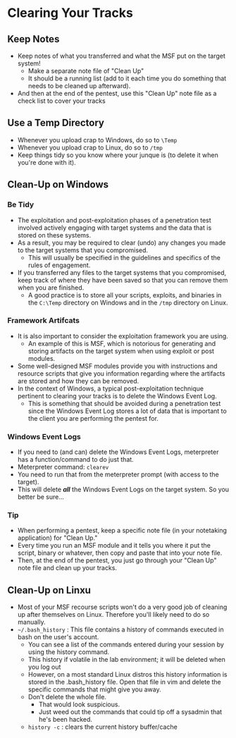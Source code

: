 # Clearing Your Tracks

## Keep Notes
- Keep notes of what you transferred and what the MSF put on the target system!
  - Make a separate note file of "Clean Up"
  - It should be a running list (add to it each time you do something that needs to be cleaned up afterward).
- And then at the end of the pentest, use this "Clean Up" note file as a check list to cover your tracks

## Use a Temp Directory
- Whenever you upload crap to Windows, do so to `\Temp`
- Whenever you upload crap to Linux, do so to `/tmp`
- Keep things tidy so you know where your junque is (to delete it when you're done with it).

## Clean-Up on Windows

### Be Tidy
- The exploitation and post-exploitation phases of a penetration test involved actively engaging with target systems and the data that is stored on these systems.
- As a result, you may be required to clear (undo) any changes you made to the target systems that you compromised.
  - This will usually be specified in the guidelines and specifics of the rules of engagement.
- If you transferred any files to the target systems that you compromised, keep track of where they have been saved so that you can remove them when you are finished.
  - A good practice is to store all your scripts, exploits, and binaries in the `C:\Temp` directory on Windows and in the `/tmp` directory on Linux.

### Framework Artifcats
- It is also important to consider the exploitation framework you are using.
  - An example of this is MSF, which is notorious for generating and storing artifacts on the target system when using exploit or post modules.
- Some well-designed MSF modules provide you with instructions and resource scripts that give you information regarding where the artifacts are stored and how they can be removed.
- In the context of Windows, a typical post-exploitation technique pertinent to clearing your tracks is to delete the Windows Event Log.
  - This is something that should be avoided during a penetration test since the Windows Event Log stores a lot of data that is important to the client you are performing the pentest for.

### Windows Event Logs
- If you need to (and can) delete the Windows Event Logs, meterpreter has a function/command to do just that.
- Meterpreter command: `clearev`
- You need to run that from the meterpreter prompt (with access to the target).
- This will delete **_all_** the Windows Event Logs on the target system. So you better be sure... 

### Tip
- When performing a pentest, keep a specific note file (in your notetaking application) for "Clean Up."
- Every time you run an MSF module and it tells you where it put the script, binary or whatever, then copy and paste that into your note file.
- Then, at the end of the pentest, you just go through your "Clean Up" note file and clean up your tracks.

## Clean-Up on Linxu
- Most of your MSF recourse scripts won't do a very good job of cleaning up after themselves on Linux. Therefore you'll likely need to do so manually.
- `~/.bash_history` : This file contains a history of commands executed in bash on the user's account.
  - You can see a list of the commands entered during your session by using the history command.
  - This history if volatile in the lab environment; it will be deleted when you log out
  - However, on a most standard Linux distros this history information is stored in the .bash_history file. Open that file in vim and delete the specific commands that might give you away.
  - Don't delete the whole file.
    - That would look suspicious.
    - Just weed out the commands that could tip off a sysadmin that he's been hacked.
  - `history -c` : clears the current history buffer/cache
